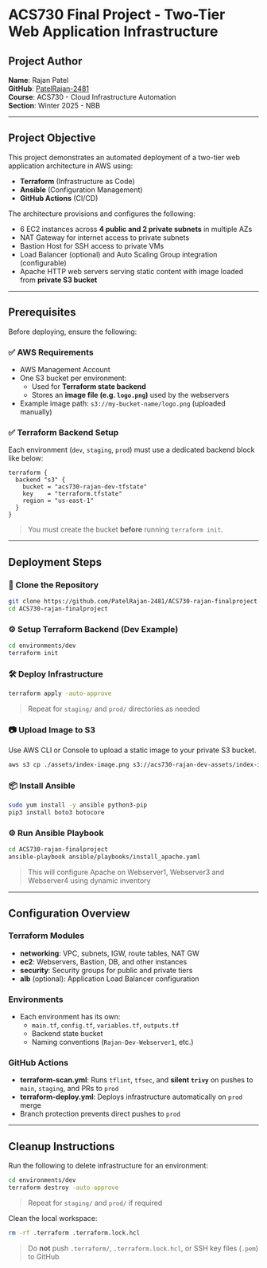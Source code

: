 # ACS730 Final Project - Two-Tier Web Application Infrastructure



## Project Author
**Name**: Rajan Patel  
**GitHub**: [PatelRajan-2481](https://github.com/PatelRajan-2481)  
**Course**: ACS730 - Cloud Infrastructure Automation  
**Section**: Winter 2025 - NBB  

---

## Project Objective
This project demonstrates an automated deployment of a two-tier web application architecture in AWS using:
- **Terraform** (Infrastructure as Code)
- **Ansible** (Configuration Management)
- **GitHub Actions** (CI/CD)

The architecture provisions and configures the following:
- 6 EC2 instances across **4 public and 2 private subnets** in multiple AZs
- NAT Gateway for internet access to private subnets
- Bastion Host for SSH access to private VMs
- Load Balancer (optional) and Auto Scaling Group integration (configurable)
- Apache HTTP web servers serving static content with image loaded from **private S3 bucket**

---

## Prerequisites
Before deploying, ensure the following:

### ✅ AWS Requirements
- AWS Management Account
- One S3 bucket per environment:
  - Used for **Terraform state backend**
  - Stores an **image file (e.g. `logo.png`)** used by the webservers
- Example image path: `s3://my-bucket-name/logo.png` (uploaded manually)

### ✅ Terraform Backend Setup
Each environment (`dev`, `staging`, `prod`) must use a dedicated backend block like below:
```
terraform {
  backend "s3" {
    bucket = "acs730-rajan-dev-tfstate"
    key    = "terraform.tfstate"
    region = "us-east-1"
  }
}
```
> You must create the bucket **before** running `terraform init`.

---

## Deployment Steps

### 📁 Clone the Repository
```bash
git clone https://github.com/PatelRajan-2481/ACS730-rajan-finalproject.git
cd ACS730-rajan-finalproject
```

### ⚙️ Setup Terraform Backend (Dev Example)
```bash
cd environments/dev
terraform init
```

### 🛠️ Deploy Infrastructure
```bash
terraform apply -auto-approve
```
> Repeat for `staging/` and `prod/` directories as needed

### 📷 Upload Image to S3
Use AWS CLI or Console to upload a static image to your private S3 bucket.
```bash
aws s3 cp ./assets/index-image.png s3://acs730-rajan-dev-assets/index-image.png
```

### 📦 Install Ansible 
```bash
sudo yum install -y ansible python3-pip
pip3 install boto3 botocore
```

### ⚙️ Run Ansible Playbook
```bash
cd ACS730-rajan-finalproject
ansible-playbook ansible/playbooks/install_apache.yaml
```
> This will configure Apache on Webserver1, Webserver3 and Webserver4 using dynamic inventory

---

## Configuration Overview

### Terraform Modules
- **networking**: VPC, subnets, IGW, route tables, NAT GW
- **ec2**: Webservers, Bastion, DB, and other instances
- **security**: Security groups for public and private tiers
- **alb** (optional): Application Load Balancer configuration

### Environments
- Each environment has its own:
  - `main.tf`, `config.tf`, `variables.tf`, `outputs.tf`
  - Backend state bucket
  - Naming conventions (`Rajan-Dev-Webserver1`, etc.)

### GitHub Actions
- **terraform-scan.yml**: Runs `tflint`, `tfsec`, and **silent `trivy`** on pushes to `main`, `staging`, and PRs to `prod`
- **terraform-deploy.yml**: Deploys infrastructure automatically on `prod` merge
- Branch protection prevents direct pushes to `prod`


---

## Cleanup Instructions
Run the following to delete infrastructure for an environment:
```bash
cd environments/dev
terraform destroy -auto-approve
```
> Repeat for `staging/` and `prod/` if required

Clean the local workspace:
```bash
rm -rf .terraform .terraform.lock.hcl
```
> Do **not** push `.terraform/`, `.terraform.lock.hcl`, or SSH key files (`.pem`) to GitHub

